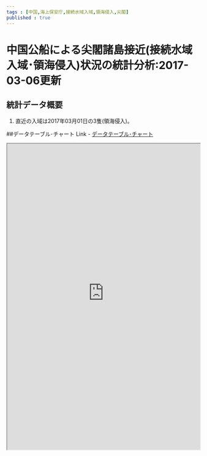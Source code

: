 ```yaml
--- 
tags : [中国,海上保安庁,接続水域入域,領海侵入,尖閣] 
published : true
---
```


#  中国公船による尖閣諸島接近(接続水域入域･領海侵入)状況の統計分析:2017-03-06更新
## 統計データ概要

1. 直近の入域は2017年03月01日の3隻(領海侵入)。

##データテーブル･チャート
Link - [データテーブル･チャート](http://knowledgevault.saecanet.com/charts/am-consulting.co.jp-intrusion.html)

<iframe src="http://knowledgevault.saecanet.com/charts/am-consulting.co.jp-intrusion.html" width="100%" height="800px"></iframe>